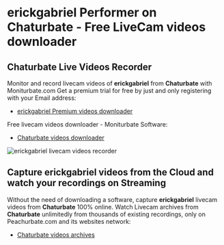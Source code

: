 # erickgabriel Performer on Chaturbate - Free LiveCam videos downloader

## Chaturbate Live Videos Recorder

Monitor and record livecam videos of **erickgabriel** from **Chaturbate** with Moniturbate.com
Get a premium trial for free by just and only registering with your Email address:
* [erickgabriel Premium videos downloader](https://moniturbate.com/request-demo-licence-key.html)

Free livecam videos downloader - Moniturbate Software:
* [Chaturbate videos downloader](https://moniturbate.com/moniturbate-download-software.html)

![erickgabriel livecam videos recorder](https://peachurnet.com/templates/moniturbate-software.png)


## Capture erickgabriel videos from the Cloud and watch your recordings on Streaming

Without the need of downloading a software, capture **erickgabriel** livecam videos from **Chaturbate** 100% online.
Watch Livecam archives from **Chaturbate** unlimitedly from thousands of existing recordings, only on Peachurbate.com and its websites network:
* [Chaturbate videos archives](https://peachurnet.com/)